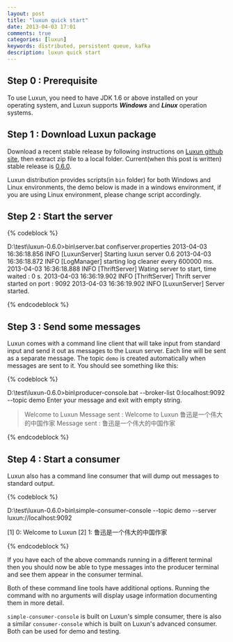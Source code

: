 ```yaml
---
layout: post
title: "luxun quick start"
date: 2013-04-03 17:01
comments: true
categories: [luxun]
keywords: distributed, persistent queue, kafka
description: luxun quick start
---
```


## Step 0 : Prerequisite
To use Luxun, you need to have JDK 1.6 or above installed on your operating system, and Luxun supports ***Windows*** and ***Linux*** operation systems.

## Step 1 : Download Luxun package
Download a recent stable release by following instructions on [Luxun github site](https://github.com/bulldog2011/luxun), then extract zip file to a local folder.  Current(when this post is written) stable release is [0.6.0](https://github.com/bulldog2011/bulldog-repo/raw/master/repo/releases/com/leansoft/luxun/0.6.0/luxun-0.6.0-bin.zip).

Luxun distribution provides scripts(in `bin` folder) for both Windows and Linux environments, the demo below is made in a windows environment, if you are using Linux environment, please change script accordingly.

## Step 2 : Start the server
{% codeblock %}

D:\test\luxun-0.6.0>bin\server.bat conf\server.properties
2013-04-03 16:36:18.856 INFO  [LuxunServer] Starting luxun server 0.6
2013-04-03 16:36:18.872 INFO  [LogManager] starting log cleaner every 600000 ms.
2013-04-03 16:36:18.888 INFO  [ThriftServer] Wating server to start, time waited : 0 s.
2013-04-03 16:36:19.902 INFO  [ThriftServer] Thrift server started on port : 9092
2013-04-03 16:36:19.902 INFO  [LuxunServer] Server started.

{% endcodeblock %}

## Step 3 : Send some messages
Luxun comes with a command line client that will take input from standard input and send it out as messages to the Luxun server. Each line will be sent as a separate message. The topic `demo` is created automatically when messages are sent to it. You should see something like this:

{% codeblock %}

D:\test\luxun-0.6.0>bin\producer-console.bat --broker-list 0:localhost:9092 --topic demo
Enter your message and exit with empty string.
> Welcome to Luxun
Message sent : Welcome to Luxun
> 鲁迅是一个伟大的中国作家
Message sent : 鲁迅是一个伟大的中国作家
>

{% endcodeblock %}

## Step 4 : Start a consumer
Luxun also has a command line consumer that will dump out messages to standard output.

{% codeblock %}
 
D:\test\luxun-0.6.0>bin\simple-consumer-console --topic demo --server luxun://localhost:9092

[1] 0: Welcome to Luxun
[2] 1: 鲁迅是一个伟大的中国作家

{% endcodeblock %}

If you have each of the above commands running in a different terminal then you should now be able to type messages into the producer terminal and see them appear in the consumer terminal.

Both of these command line tools have additional options. Running the command with no arguments will display usage information documenting them in more detail. 

`simple-consumer-console` is built on Luxun's simple consumer, there is also a similar `consumer-console` which is built on Luxun's advanced consumer. Both can be used for demo and testing.
